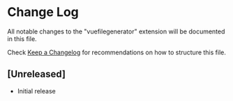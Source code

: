 # Change Log

All notable changes to the "vuefilegenerator" extension will be documented in this file.

Check [Keep a Changelog](http://keepachangelog.com/) for recommendations on how to structure this file.

## [Unreleased]

- Initial release
